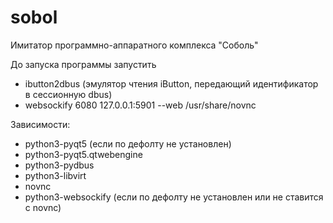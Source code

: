 # sobol
Имитатор программно-аппаратного комплекса "Соболь"

До запуска программы запустить
- ibutton2dbus (эмулятор чтения iButton, передающий идентификатор в сессионную dbus)
- websockify  6080 127.0.0.1:5901 --web /usr/share/novnc

Зависимости:
- python3-pyqt5 (если по дефолту не установлен)
- python3-pyqt5.qtwebengine
- python3-pydbus
- python3-libvirt
- novnc
- python3-websockify (если по дефолту не установлен или не ставится с novnc)

